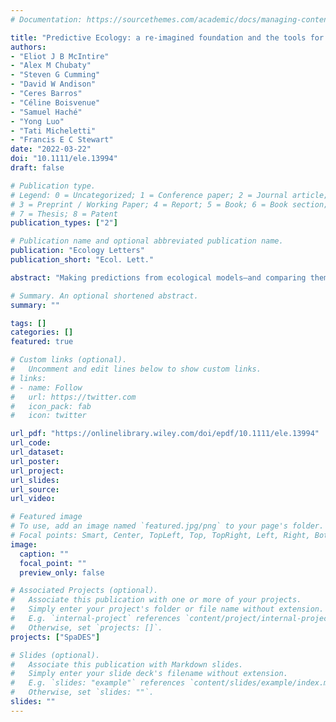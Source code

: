 ```yaml
---
# Documentation: https://sourcethemes.com/academic/docs/managing-content/

title: "Predictive Ecology: a re-imagined foundation and the tools for ecological models"
authors:
- "Eliot J B McIntire"
- "Alex M Chubaty"
- "Steven G Cumming"
- "David W Andison"
- "Ceres Barros"
- "Céline Boisvenue"
- "Samuel Haché"
- "Yong Luo"
- "Tati Micheletti"
- "Francis E C Stewart"
date: "2022-03-22"
doi: "10.1111/ele.13994"
draft: false

# Publication type.
# Legend: 0 = Uncategorized; 1 = Conference paper; 2 = Journal article;
# 3 = Preprint / Working Paper; 4 = Report; 5 = Book; 6 = Book section;
# 7 = Thesis; 8 = Patent
publication_types: ["2"]

# Publication name and optional abbreviated publication name.
publication: "Ecology Letters"
publication_short: "Ecol. Lett."

abstract: "Making predictions from ecological models—and comparing them to data—offers a coherent approach to evaluate model quality, regardless of model complexity or modelling paradigm. To date, our ability to use predictions for developing, validating, updating, integrating and applying models across scientific disciplines while influencing management decisions, policies, and the public has been hampered by disparate perspectives on prediction and inadequately integrated approaches. We present an updated foundation for Predictive Ecology based on seven principles applied to ecological modelling: make frequent Predictions, Evaluate models, make models Reusable, Freely accessible and Interoperable, built within Continuous workflows that are routinely Tested (PERFICT). We outline some benefits of working with these principles: accelerating science; linking with data science; and improving science-policy integration."

# Summary. An optional shortened abstract.
summary: ""

tags: []
categories: []
featured: true

# Custom links (optional).
#   Uncomment and edit lines below to show custom links.
# links:
# - name: Follow
#   url: https://twitter.com
#   icon_pack: fab
#   icon: twitter

url_pdf: "https://onlinelibrary.wiley.com/doi/epdf/10.1111/ele.13994"
url_code:
url_dataset:
url_poster:
url_project:
url_slides:
url_source:
url_video:

# Featured image
# To use, add an image named `featured.jpg/png` to your page's folder. 
# Focal points: Smart, Center, TopLeft, Top, TopRight, Left, Right, BottomLeft, Bottom, BottomRight.
image:
  caption: ""
  focal_point: ""
  preview_only: false

# Associated Projects (optional).
#   Associate this publication with one or more of your projects.
#   Simply enter your project's folder or file name without extension.
#   E.g. `internal-project` references `content/project/internal-project/index.md`.
#   Otherwise, set `projects: []`.
projects: ["SpaDES"]

# Slides (optional).
#   Associate this publication with Markdown slides.
#   Simply enter your slide deck's filename without extension.
#   E.g. `slides: "example"` references `content/slides/example/index.md`.
#   Otherwise, set `slides: ""`.
slides: ""
---
```

